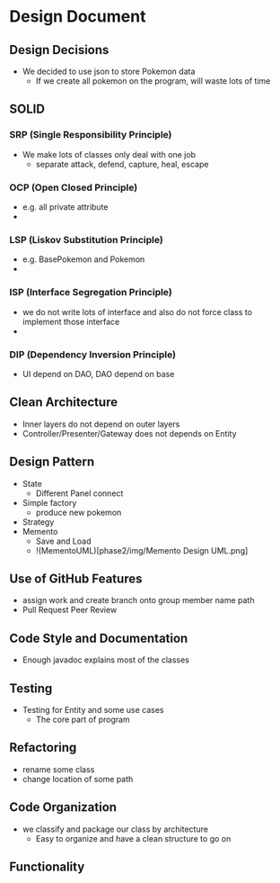 # Design Document

## Design Decisions

- We decided to use json to store Pokemon data
    - If we create all pokemon on the program, will waste lots of time

## SOLID

### SRP (Single Responsibility Principle)

- We make lots of classes only deal with one job
  - separate attack, defend, capture, heal, escape

### OCP (Open Closed Principle)

- e.g. all private attribute
- 
### LSP (Liskov Substitution Principle)

- e.g. BasePokemon and Pokemon
- 
### ISP (Interface Segregation Principle)

- we do not write lots of interface and also do not force class to implement those interface
- 
### DIP (Dependency Inversion Principle)

- UI depend on DAO, DAO depend on base


## Clean Architecture

- Inner layers do not depend on outer layers
- Controller/Presenter/Gateway does not depends on Entity

## Design Pattern

- State
  - Different Panel connect
- Simple factory
  - produce new pokemon
- Strategy
- Memento
  - Save and Load
  - !(MementoUML)[phase2/img/Memento Design UML.png]

## Use of GitHub Features

- assign work and create branch onto group member name path
- Pull Request Peer Review

## Code Style and Documentation

- Enough javadoc explains most of the classes

## Testing

- Testing for Entity and some use cases 
  - The core part of program

## Refactoring

- rename some class
- change location of some path

## Code Organization

- we classify and package our class by architecture
  - Easy to organize and have a clean structure to go on


## Functionality